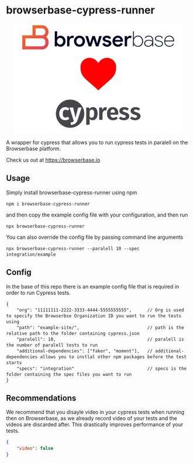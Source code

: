 # browserbase-cypress-runner

<p align="center">
  <img width="460" height="300" src="https://raw.githubusercontent.com/Browserbase/browserbase-cypress-runner/master/bb_heart_cypress.png">
</p>

A wrapper for cypress that allows you to run cypress tests in paralell on the Browserbase platform.

Check us out at https://browserbase.io

## Usage
Simply install browserbase-cypress-runner using npm 

```
npm i browserbase-cypress-runner
```

and then copy the example config file with your configuration, and then run

```
npx browserbase-cypress-runner
```

You can also override the config file by passing command line arguments

```
npx browserbase-cypress-runner --paralell 10 --spec integration/example
```

## Config 
In the base of this repo there is an example config file that is required in order to run Cypress tests.

```
{
    "org": "11111111-2222-3333-4444-5555555555",      // Org is used to specify the Browserbse Organization ID you want to run the tests using 
    "path": "example-site/",                          // path is the relative path to the folder containing cypress.json
    "paralell": 10,                                   // paralell is the number of paralell tests to run
    "additional-dependencies": ["faker", "moment"],   // additional-dependencies allows you to instlal other npm packages before the test starts
    "specs": "integration"                            // specs is the folder containing the spec files you want to run
}
```

## Recommendations
We recommend that you disayle video in your cypress tests when running then on Browserbase, as we already record video of your tests and the videos are discarded after. This drastically improves performance of your tests.

```json
{
    "video": false
}
```
